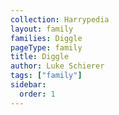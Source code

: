 ```yaml
---
collection: Harrypedia
layout: family
families: Diggle
pageType: family
title: Diggle
author: Luke Schierer
tags: ["family"]
sidebar:
  order: 1
---
```


